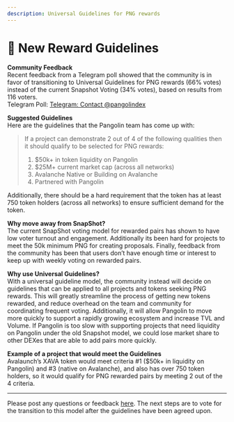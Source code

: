 ```yaml
---
description: Universal Guidelines for PNG rewards
---
```


# 🦮 New Reward Guidelines

**Community Feedback**\
Recent feedback from a Telegram poll showed that the community is in favor of transitioning to Universal Guidelines for PNG rewards (66% votes) instead of the current Snapshot Voting (34% votes), based on results from 116 voters.\
Telegram Poll: [Telegram: Contact @pangolindex](https://t.me/pangolindex/110692)

**Suggested Guidelines**\
Here are the guidelines that the Pangolin team has come up with:

> If a project can demonstrate 2 out of 4 of the following qualities then it should qualify to be selected for PNG rewards:
>
> 1. $50k+ in token liquidity on Pangolin
> 2. $25M+ current market cap (across all networks)
> 3. Avalanche Native or Building on Avalanche
> 4. Partnered with Pangolin

Additionally, there should be a hard requirement that the token has at least 750 token holders (across all networks) to ensure sufficient demand for the token.

**Why move away from SnapShot?**\
The current SnapShot voting model for rewarded pairs has shown to have low voter turnout and engagement. Additionally its been hard for projects to meet the 50k minimum PNG for creating proposals. Finally, feedback from the community has been that users don’t have enough time or interest to keep up with weekly voting on rewarded pairs.

**Why use Universal Guidelines?**\
With a universal guideline model, the community instead will decide on guidelines that can be applied to all projects and tokens seeking PNG rewards. This will greatly streamline the process of getting new tokens rewarded, and reduce overhead on the team and community for coordinating frequent voting. Additionally, it will allow Pangolin to move more quickly to support a rapidly growing ecosystem and increase TVL and Volume. If Pangolin is too slow with supporting projects that need liquidity on Pangolin under the old Snapshot model, we could lose market share to other DEXes that are able to add pairs more quickly.

**Example of a project that would meet the Guidelines**\
Avalaunch’s XAVA token would meet criteria #1 ($50k+ in liquidity on Pangolin) and #3 (native on Avalanche), and also has over 750 token holders, so it would qualify for PNG rewarded pairs by meeting 2 out of the 4 criteria.

***

Please post any questions or feedback [here](https://gov.pangolin.exchange/t/universal-guidelines-for-png-rewards/1575). The next steps are to vote for the transition to this model after the guidelines have been agreed upon.
